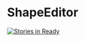 # ShapeEditor
[![Stories in Ready](https://badge.waffle.io/Ommand/ShapeEditor.svg?label=ready&title=Ready)](http://waffle.io/Ommand/ShapeEditor)
